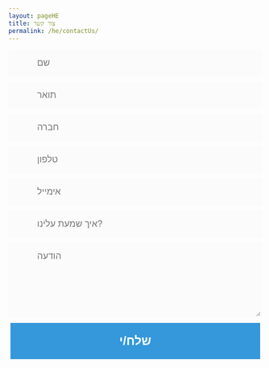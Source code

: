 ```yaml
---
layout: pageHE
title: צור קשר
permalink: /he/contactUs/
---
```


<style>
@import url(http://fonts.googleapis.com/css?family=Montserrat:400,700);

#form-div {
	background-color:rgba(72,72,72,0.4);
	padding-left:35px;
	padding-right:35px;
	padding-top:35px;
	padding-bottom:50px;
	width: 450px;
	float: left;
	left: 50%;
	position: absolute;
  	margin-top:30px;
	margin-left: -260px;
  	-moz-border-radius: 7px;
  	-webkit-border-radius: 7px;
}

.feedback-input {
	color:#3c3c3c;
	font-family: Helvetica, Arial, sans-serif;
  	font-weight:500;
	font-size: 18px;
	border-radius: 0;
	line-height: 22px;
	background-color: #fbfbfb;
	padding: 13px 13px 13px 54px;
	margin-bottom: 10px;
	width:100%;
	-webkit-box-sizing: border-box;
	-moz-box-sizing: border-box;
	-ms-box-sizing: border-box;
	box-sizing: border-box;
  	border: 3px solid rgba(0,0,0,0);
}

.feedback-input:focus{
	background: #fff;
	box-shadow: 0;
	border: 3px solid #3498db;
	color: #3498db;
	outline: none;
  	padding: 13px 13px 13px 54px;
}

.focused{
	color:#30aed6;
	border:#30aed6 solid 3px;
}

/* Icons ---------------------------------- */
#name{
	background-image: url(http://vsevkayf.github.io/NEHSI/images/svg/name.svg);
	background-size: 30px 30px;
	background-position: 11px 8px;
	background-repeat: no-repeat;
}

#name:focus{
	background-image: url(http://vsevkayf.github.io/NEHSI/images/svg/name.svg);
	background-size: 30px 30px;
	background-position: 8px 5px;
  	background-position: 11px 8px;
	background-repeat: no-repeat;
}

#title{
	background-image: url(http://vsevkayf.github.io/NEHSI/images/svg/doc.svg);
	background-size: 30px 30px;
	background-position: 11px 8px;
	background-repeat: no-repeat;
}

#title:focus{
	background-image: url(http://vsevkayf.github.io/NEHSI/images/svg/doc.svg);
	background-size: 30px 30px;
	background-position: 8px 5px;
  	background-position: 11px 8px;
	background-repeat: no-repeat;
}

#company{
	background-image: url(http://vsevkayf.github.io/NEHSI/images/svg/CompanyName.svg);
	background-size: 30px 30px;
	background-position: 11px 8px;
	background-repeat: no-repeat;
}

#company:focus{
	background-image: url(http://vsevkayf.github.io/NEHSI/images/svg/CompanyName.svg);
	background-size: 30px 30px;
	background-position: 8px 5px;
  	background-position: 11px 8px;
	background-repeat: no-repeat;
}

#phone{
	background-image: url(http://vsevkayf.github.io/NEHSI/images/svg/Phone.svg);
	background-size: 30px 30px;
	background-position: 11px 8px;
	background-repeat: no-repeat;
}

#phone:focus{
	background-image: url(http://vsevkayf.github.io/NEHSI/images/svg/Phone.svg);
	background-size: 30px 30px;
	background-position: 8px 5px;
  	background-position: 11px 8px;
	background-repeat: no-repeat;
}

#email{
	background-image: url(http://vsevkayf.github.io/NEHSI/images/svg/Email.svg);
	background-size: 30px 30px;
	background-position: 11px 8px;
	background-repeat: no-repeat;
}

#email:focus{
	background-image: url(http://vsevkayf.github.io/NEHSI/images/svg/Email.svg);
	background-size: 30px 30px;
  	background-position: 11px 8px;
	background-repeat: no-repeat;
}

#HAU{
	background-image: url(http://vsevkayf.github.io/NEHSI/images/svg/planet.svg);
	background-size: 30px 30px;
	background-position: 11px 8px;
	background-repeat: no-repeat;
}

#HAU:focus{
	background-image: url(http://vsevkayf.github.io/NEHSI/images/svg/planet.svg);
	background-size: 30px 30px;
  	background-position: 11px 8px;
	background-repeat: no-repeat;
}

#comment{
	background-image: url(http://rexkirby.com/kirbyandson/images/comment.svg);
	background-size: 30px 30px;
	background-position: 11px 8px;
	background-repeat: no-repeat;
}

textarea {
    width: 100%;
    height: 150px;
    line-height: 150%;
    resize:vertical;
}

input:hover, textarea:hover,
input:focus, textarea:focus {
	background-color:white;
}

#button-blue{
	font-family: 'Montserrat', Arial, Helvetica, sans-serif;
	float:left;
	width: 100%;
	border: #fbfbfb solid 4px;
	cursor:pointer;
	background-color: #3498db;
	color:white;
	font-size:24px;
	padding-top:22px;
	padding-bottom:22px;
	-webkit-transition: all 0.3s;
	-moz-transition: all 0.3s;
	transition: all 0.3s;
  	margin-top:-4px;
	font-weight:700;
}

#button-blue:hover{
	background-color: rgba(0,0,0,0);
	color: #0493bd;
}
	
.submit:hover {
	color: #3498db;
}
	
.ease {
	width: 0px;
	height: 74px;
	background-color: #fbfbfb;
	-webkit-transition: .3s ease;
	-moz-transition: .3s ease;
	-o-transition: .3s ease;
	-ms-transition: .3s ease;
	transition: .3s ease;
}

.submit:hover .ease{
  width:100%;
  background-color:white;
}

@media only screen and (max-width: 580px) {
	#form-div{
		left: 3%;
		margin-right: 3%;
		width: 88%;
		margin-left: 0;
		padding-left: 3%;
		padding-right: 3%;
	}
}
</style>



<div class="form-div">
	<form action="https://getsimpleform.com/messages?form_api_token=39dda43c5bb42c646bc0a41d973c9a36" method="post">
		<div class="form-field">
			<input name="name" type="text" placeholder="שם" id="name" class="validate[required,custom[onlyLetter],length[0,100]] feedback-input" required>
		</div>
		<div class="form-field">
			<input name="title" type="text" placeholder="תואר" id="title" class="validate[required,custom[onlyLetter],length[0,100]] feedback-input" required>
		</div>
		<div class="form-field">
			<input name="company Name" type="text" placeholder="חברה" id="company" class="validate[required,custom[onlyLetter],length[0,100]] feedback-input" required>
		</div>
		<div class="form-field">
			<input name="phone" type="tel" placeholder="טלפון" id="phone" class="validate[required,custom[onlyNumber],length[0,20]] feedback-input" required>
		</div>
		<div class="form-field">
			<input name="email" type="email" placeholder="אימייל" class="validate[required,custom[email]] feedback-input" id="email" required>
		</div>
		<div class="form-field">
			<input name="How did you hear about us" type="text" placeholder="איך שמעת עלינו?" id="HAU" class="validate[required,length[0,100]] feedback-input" required>
		</div>
		<div class="form-field">
			<textarea name="comments" placeholder="הודעה" class="validate[required,length[6,300]] feedback-input" id="comment" required></textarea>
		</div>
		<input type="submit" class="btn btn-default" value="שלח/י" id="button-blue">
	</form>
</div>

